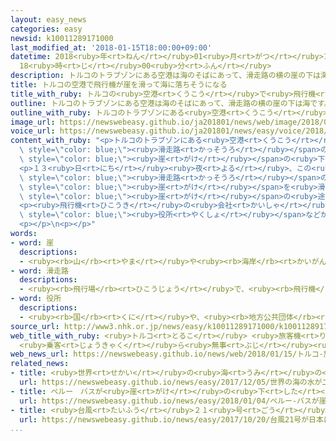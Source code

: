 ```yaml
---
layout: easy_news
categories: easy
newsid: k10011289171000
last_modified_at: '2018-01-15T18:00:00+09:00'
datetime: 2018<ruby>年<rt>ねん</rt></ruby>01<ruby>月<rt>がつ</rt></ruby>15<ruby>日<rt>にち</rt></ruby>
  18<ruby>時<rt>じ</rt></ruby>00<ruby>分<rt>ふん</rt></ruby>
description: トルコのトラブゾンにある空港は海のそばにあって、滑走路の横の崖の下は海です。
title: トルコの空港で飛行機が崖を滑って海に落ちそうになる
title_with_ruby: トルコの<ruby>空港<rt>くうこう</rt></ruby>で<ruby>飛行機<rt>ひこうき</rt></ruby>が<ruby>崖<rt>がけ</rt></ruby>を<ruby>滑<rt>すべ</rt></ruby>って<ruby>海<rt>うみ</rt></ruby>に<ruby>落<rt>お</rt></ruby>ちそうになる
outline: トルコのトラブゾンにある空港は海のそばにあって、滑走路の横の崖の下は海です。
outline_with_ruby: トルコのトラブゾンにある<ruby>空港<rt>くうこう</rt></ruby>は<ruby>海<rt>うみ</rt></ruby>のそばにあって、<ruby>滑走路<rt>かっそうろ</rt></ruby>の<ruby>横<rt>よこ</rt></ruby>の<ruby>崖<rt>がけ</rt></ruby>の<ruby>下<rt>した</rt></ruby>は<ruby>海<rt>うみ</rt></ruby>です。
image_url: https://newswebeasy.github.io/ja201801/news/web/image/2018/01/15/K10011289171_1801150538_1801150542_01_03.jpg
voice_url: https://newswebeasy.github.io/ja201801/news/easy/voice/2018/01/15/k10011289171000.mp3
content_with_ruby: "<p>トルコのトラブゾンにある<ruby>空港<rt>くうこう</rt></ruby>は<ruby>海<rt>うみ</rt></ruby>のそばにあって、<span\
  \ style=\"color: blue;\"><ruby>滑走路<rt>かっそうろ</rt></ruby></span>の<ruby>横<rt>よこ</rt></ruby>の<span\
  \ style=\"color: blue;\"><ruby>崖<rt>がけ</rt></ruby></span>の<ruby>下<rt>した</rt></ruby>は<ruby>海<rt>うみ</rt></ruby>です。</p>\n\
  <p>１３<ruby>日<rt>にち</rt></ruby><ruby>夜<rt>よる</rt></ruby>、この<ruby>空港<rt>くうこう</rt></ruby>に<ruby>着<rt>つ</rt></ruby>いた１６８<ruby>人<rt>にん</rt></ruby>が<ruby>乗<rt>の</rt></ruby>っている<ruby>飛行機<rt>ひこうき</rt></ruby>が<span\
  \ style=\"color: blue;\"><ruby>滑走路<rt>かっそうろ</rt></ruby></span>の<ruby>外<rt>そと</rt></ruby>に<ruby>出<rt>で</rt></ruby>て、<ruby>海<rt>うみ</rt></ruby>に<ruby>向<rt>む</rt></ruby>かって<span\
  \ style=\"color: blue;\"><ruby>崖<rt>がけ</rt></ruby></span>を<ruby>滑<rt>すべ</rt></ruby>っていきました。<ruby>飛行機<rt>ひこうき</rt></ruby>は<ruby>海<rt>うみ</rt></ruby>に<ruby>落<rt>お</rt></ruby>ちそうになりましたが、<span\
  \ style=\"color: blue;\"><ruby>崖<rt>がけ</rt></ruby></span>の<ruby>途中<rt>とちゅう</rt></ruby>で<ruby>止<rt>と</rt></ruby>まりました。</p>\n\
  <p><ruby>飛行機<rt>ひこうき</rt></ruby>の<ruby>会社<rt>かいしゃ</rt></ruby>は「けがをした<ruby>人<rt>ひと</rt></ruby>はいません」と<ruby>言<rt>い</rt></ruby>っています。トルコの<span\
  \ style=\"color: blue;\"><ruby>役所<rt>やくしょ</rt></ruby></span>などが<ruby>事故<rt>じこ</rt></ruby>の<ruby>原因<rt>げんいん</rt></ruby>を<ruby>調<rt>しら</rt></ruby>べています。</p>\n\
  <p></p>\n<p></p>"
words:
- word: 崖
  descriptions:
  - <ruby><rb>山</rb><rt>やま</rt></ruby>や<ruby><rb>海岸</rb><rt>かいがん</rt></ruby>などの、けずり<ruby><rb>取</rb><rt>と</rt></ruby>られて<ruby><rb>険</rb><rt>けわ</rt></ruby>しい<ruby><rb>所</rb><rt>ところ</rt></ruby>。
- word: 滑走路
  descriptions:
  - <ruby><rb>飛行場</rb><rt>ひこうじょう</rt></ruby>で、<ruby><rb>飛行機</rb><rt>ひこうき</rt></ruby>が<ruby><rb>離着陸</rb><rt>りちゃくりく</rt></ruby>するときに<ruby><rb>走</rb><rt>はし</rt></ruby>る<ruby><rb>道</rb><rt>みち</rt></ruby>。
- word: 役所
  descriptions:
  - <ruby><rb>国</rb><rt>くに</rt></ruby>や、<ruby><rb>地方公共団体</rb><rt>ちほうこうきょうだんたい</rt></ruby>の<ruby><rb>仕事</rb><rt>しごと</rt></ruby>をする<ruby><rb>所</rb><rt>ところ</rt></ruby>。<ruby><rb>官庁</rb><rt>かんちょう</rt></ruby>。<ruby><rb>役場</rb><rt>やくば</rt></ruby>。
source_url: http://www3.nhk.or.jp/news/easy/k10011289171000/k10011289171000.html
web_title_with_ruby: <ruby>トルコ<rt>とるこ</rt></ruby> <ruby>旅客機<rt>りょかっき</rt></ruby>が<ruby>滑走路<rt>かっそうろ</rt></ruby>から<ruby>崖<rt>がけ</rt></ruby>に<ruby>転落<rt>てんらく</rt></ruby>
  <ruby>乗客<rt>じょうきゃく</rt></ruby>ら<ruby>無事<rt>ぶじ</rt></ruby><ruby>救出<rt>きゅうしゅつ</rt></ruby>
web_news_url: https://newswebeasy.github.io/news/web/2018/01/15/トルコ-旅客機が滑走路から崖に転落-乗客ら無事救出
related_news:
- title: <ruby>世界<rt>せかい</rt></ruby>の<ruby>海<rt>うみ</rt></ruby>の<ruby>水<rt>みず</rt></ruby>が<ruby>二酸化炭素<rt>にさんかたんそ</rt></ruby>で<ruby>酸性<rt>さんせい</rt></ruby>になっている
  url: https://newswebeasy.github.io/news/easy/2017/12/05/世界の海の水が二酸化炭素で酸性になっている
- title: ペルー　バスが<ruby>崖<rt>がけ</rt></ruby>の<ruby>下<rt>した</rt></ruby>に<ruby>落<rt>お</rt></ruby>ちて４８<ruby>人<rt>にん</rt></ruby>が<ruby>亡<rt>な</rt></ruby>くなる
  url: https://newswebeasy.github.io/news/easy/2018/01/04/ペルー-バスが崖の下に落ちて48人が亡くなる
- title: <ruby>台風<rt>たいふう</rt></ruby>２１<ruby>号<rt>ごう</rt></ruby>が<ruby>日本<rt>にっぽん</rt></ruby>に<ruby>来<rt>く</rt></ruby>る　<ruby>強<rt>つよ</rt></ruby>い<ruby>雨<rt>あめ</rt></ruby>や<ruby>風<rt>かぜ</rt></ruby>に<ruby>気<rt>き</rt></ruby>をつけて
  url: https://newswebeasy.github.io/news/easy/2017/10/20/台風21号が日本に来る-強い雨や風に気をつけて
...
```


